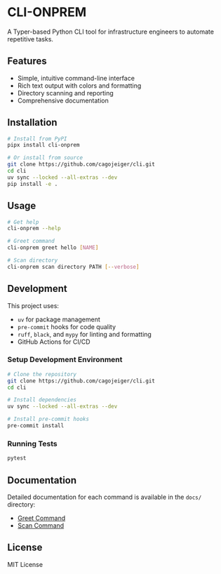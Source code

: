 # CLI-ONPREM

A Typer-based Python CLI tool for infrastructure engineers to automate repetitive tasks.

## Features

- Simple, intuitive command-line interface
- Rich text output with colors and formatting
- Directory scanning and reporting
- Comprehensive documentation

## Installation

```bash
# Install from PyPI
pipx install cli-onprem

# Or install from source
git clone https://github.com/cagojeiger/cli.git
cd cli
uv sync --locked --all-extras --dev
pip install -e .
```

## Usage

```bash
# Get help
cli-onprem --help

# Greet command
cli-onprem greet hello [NAME]

# Scan directory
cli-onprem scan directory PATH [--verbose]
```

## Development

This project uses:
- `uv` for package management
- `pre-commit` hooks for code quality
- `ruff`, `black`, and `mypy` for linting and formatting
- GitHub Actions for CI/CD

### Setup Development Environment

```bash
# Clone the repository
git clone https://github.com/cagojeiger/cli.git
cd cli

# Install dependencies
uv sync --locked --all-extras --dev

# Install pre-commit hooks
pre-commit install
```

### Running Tests

```bash
pytest
```

## Documentation

Detailed documentation for each command is available in the `docs/` directory:
- [Greet Command](docs/greet.md)
- [Scan Command](docs/scan.md)

## License

MIT License
